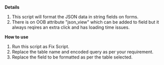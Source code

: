 **Details**
1. This script will format the JSON data in string fields on forms.
2. There is on OOB attribute "json_view" which can be added to field but it always reqires an extra click and has loading time issues.

**How to use**
1. Run this script as Fix Script.
2. Replace the table name and encoded query as per your requirement.
3. Replace the field to be formatted as per the table selected.
